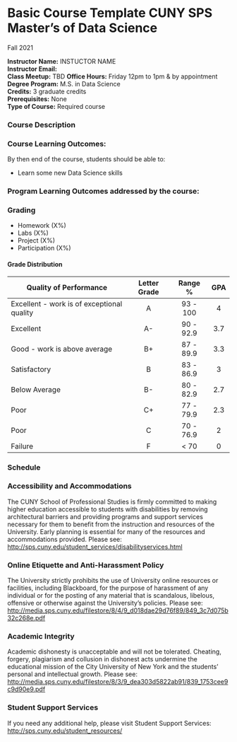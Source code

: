 Basic Course Template CUNY SPS Master’s of Data Science
================
Fall 2021

**Instructor Name:** INSTUCTOR NAME  
**Instructor Email:** <EMAIL>  
**Class Meetup:** TBD **Office Hours:** Friday 12pm to 1pm & by
appointment  
**Degree Program:** M.S. in Data Science  
**Credits:** 3 graduate credits  
**Prerequisites:** None  
**Type of Course:** Required course

### Course Description

### Course Learning Outcomes:

By then end of the course, students should be able to:

-   Learn some new Data Science skills

### Program Learning Outcomes addressed by the course:

### Grading

-   Homework (X%)
-   Labs (X%)
-   Project (X%)
-   Participation (X%)

#### Grade Distribution

| Quality of Performance                     | Letter Grade |  Range %  | GPA |
|--------------------------------------------|:------------:|:---------:|:---:|
| Excellent - work is of exceptional quality |      A       | 93 - 100  |  4  |
| Excellent                                  |      A-      | 90 - 92.9 | 3.7 |
| Good - work is above average               |      B+      | 87 - 89.9 | 3.3 |
| Satisfactory                               |      B       | 83 - 86.9 |  3  |
| Below Average                              |      B-      | 80 - 82.9 | 2.7 |
| Poor                                       |      C+      | 77 - 79.9 | 2.3 |
| Poor                                       |      C       | 70 - 76.9 |  2  |
| Failure                                    |      F       |  &lt; 70  |  0  |

### Schedule

### Accessibility and Accommodations

The CUNY School of Professional Studies is firmly committed to making
higher education accessible to students with disabilities by removing
architectural barriers and providing programs and support services
necessary for them to benefit from the instruction and resources of the
University. Early planning is essential for many of the resources and
accommodations provided. Please see:
<http://sps.cuny.edu/student_services/disabilityservices.html>

### Online Etiquette and Anti-Harassment Policy

The University strictly prohibits the use of University online resources
or facilities, including Blackboard, for the purpose of harassment of
any individual or for the posting of any material that is scandalous,
libelous, offensive or otherwise against the University’s policies.
Please see:
<http://media.sps.cuny.edu/filestore/8/4/9_d018dae29d76f89/849_3c7d075b32c268e.pdf>

### Academic Integrity

Academic dishonesty is unacceptable and will not be tolerated. Cheating,
forgery, plagiarism and collusion in dishonest acts undermine the
educational mission of the City University of New York and the students’
personal and intellectual growth. Please see:
<http://media.sps.cuny.edu/filestore/8/3/9_dea303d5822ab91/839_1753cee9c9d90e9.pdf>

### Student Support Services

If you need any additional help, please visit Student Support Services:
<http://sps.cuny.edu/student_resources/>
